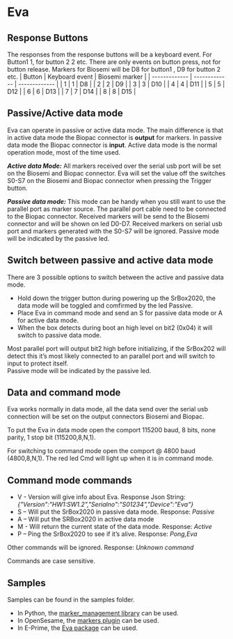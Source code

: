 # Eva

## Response Buttons
The responses from the response buttons will be a keyboard event.
For Button1 1, for button 2 2 etc.
There are only events on button press, not for button release.
Markers for Biosemi will be D8 for button1 , D9 for button 2 etc.
| Button | Keyboard event	| Biosemi marker |
| ------------- | ------------- | ------------- | 
| 1 |	1	| D8 |
| 2	| 2	| D9 |
| 3	| 3	| D10 |
| 4	| 4	| D11 |
| 5	| 5	| D12 |
| 6	| 6	| D13 |
| 7	| 7	| D14 |
| 8	| 8	| D15 |

## Passive/Active data mode
Eva can operate in passive or active data mode.
The main difference is that in active data mode the Biopac connector is **output** for markers. In passive data mode the Biopac connector is **input**.
Active data mode is the normal operation mode, most of the time used.

***Active data Mode:***
All markers received over the serial usb port will be set on the Biosemi and Biopac connector.
Eva will set the value off the switches S0-S7 on the Biosemi and Biopac connector when pressing the Trigger button.

***Passive data mode:***
This mode can be handy when you still want to use the parallel port as marker source. The parallel port cable need to be connected to the Biopac connector. Received markers will be send to the Biosemi connector and will be shown on led D0-D7. 
Received markers on serial usb port and markers generated with the S0-S7 will be ignored.
Passive mode will be indicated by the passive led.

## Switch between passive and active data mode
There are 3 possible options to switch between the active and passive data mode.
- Hold down the trigger button during powering up the SrBox2020, the data mode will be toggled and comfirmed by the led Passive.
- Place Eva in command mode and send an S for passive data mode or A for active data mode.
- When the box detects during boot an high level on bit2 (0x04) it will switch to passive data mode. 

Most parallel port will output bit2 high before initializing, if the SrBox202 will detect this it’s most likely connected to an parallel port and will switch to input to protect itself.  
Passive mode will be indicated by the passive led.

## Data and command mode
Eva works normally in data mode, all the data send over the serial usb connection will be set on the output connectors Biosemi and Biopac.

To put the Eva in data mode open the comport 115200 baud, 8 bits, none parity, 1 stop bit (115200,8,N,1).


For switching to command mode open the comport @ 4800 baud (4800,8,N,1).
The red led Cmd will light up when it is in command mode.
 
## Command mode commands
- V - Version will give info about Eva. Response Json String: *{"Version":"HW1:SW1.2","Serialno":"S01234","Device":"Eva"}*
- S – Will put the SrBox2020 in passive data mode. Response: *Passive*
- A – Will put the SRBox2020 in active data mode
- M - Will return the current state of the data mode. Response: *Active*
- P – Ping the SrBox2020 to see if it’s alive. Response: *Pong,Eva*


Other commands will be ignored. Response: *Unknown command* 

Commands are case sensitive.

## Samples
Samples can be found in the samples folder. 
- In Python, the [marker_management library](https://github.com/solo-fsw/python-markers) can be used. 
- In OpenSesame, the [markers plugin](https://github.com/solo-fsw/opensesame_plugin_markers/tree/main/opensesame_plugins) can be used. 
- In E-Prime, the [Eva package](https://github.com/solo-fsw/Eva/tree/main/Samples/Eprime) can be used.
